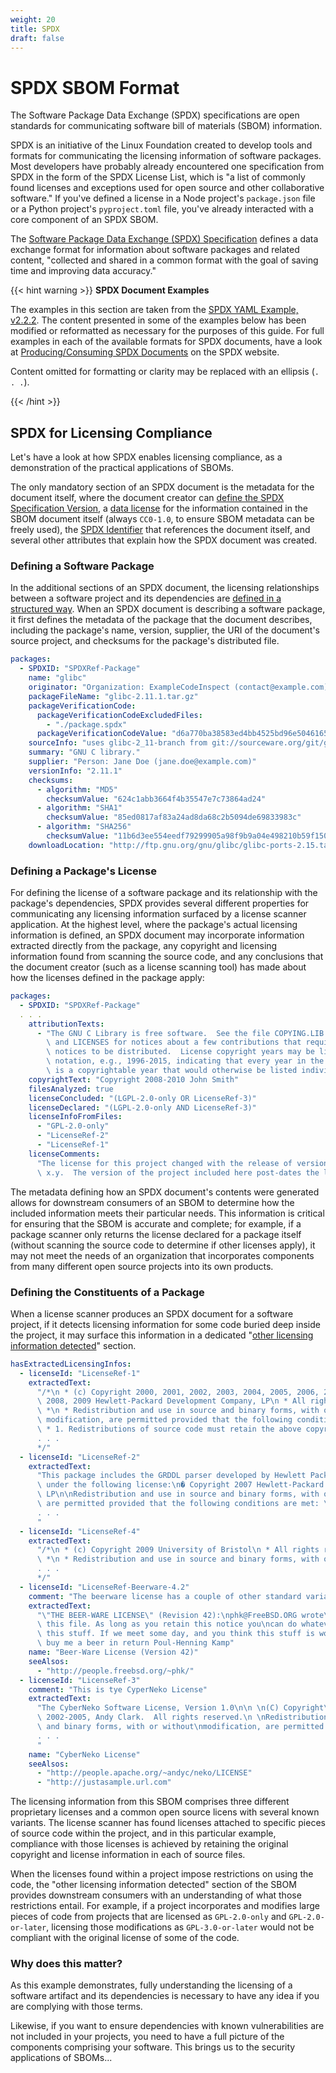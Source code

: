 ```yaml
---
weight: 20
title: SPDX
draft: false
---
```


# SPDX SBOM Format

The Software Package Data Exchange (SPDX) specifications are open standards for communicating software bill of materials (SBOM) information.

SPDX is an initiative of the Linux Foundation created to develop tools and formats for communicating the licensing information of software packages. Most developers have probably already encountered one specification from SPDX in the form of the SPDX License List, which is "a list of commonly found licenses and exceptions used for open source and other collaborative software." If you've defined a license in a Node project's `package.json` file or a Python project's `pyproject.toml` file, you've already interacted with a core component of an SPDX SBOM.

The [Software Package Data Exchange (SPDX) Specification](https://spdx.github.io/spdx-spec/v2.3/introduction/) defines a data exchange format for information about software packages and related content, "collected and shared in a common format with the goal of saving time and improving data accuracy."

{{< hint warning >}}
**SPDX Document Examples**

The examples in this section are taken from the [SPDX YAML Example, v2.2.2](https://github.com/spdx/spdx-spec/blob/development/v2.2.2/examples/SPDXYAMLExample-2.2.spdx.yaml). The content presented in some of the examples below has been modified or reformatted as necessary for the purposes of this guide. For full examples in each of the available formats for SPDX documents, have a look at [Producing/Consuming SPDX Documents](https://spdx.dev/resources/use/#documents) on the SPDX website.

Content omitted for formatting or clarity may be replaced with an ellipsis (`. . .`).

{{< /hint >}}

## SPDX for Licensing Compliance

Let's have a look at how SPDX enables licensing compliance, as a demonstration of the practical applications of SBOMs.

The only mandatory section of an SPDX document is the metadata for the document itself, where the document creator can [define the SPDX Specification Version](https://spdx.github.io/spdx-spec/v2.3/document-creation-information/#61-spdx-version-field), a [data license](https://spdx.github.io/spdx-spec/v2.3/document-creation-information/#62-data-license-field) for the information contained in the SBOM document itself (always `CC0-1.0`, to ensure SBOM metadata can be freely used), the [SPDX Identifier](https://spdx.github.io/spdx-spec/v2.3/document-creation-information/#63-spdx-identifier-field) that references the document itself, and several other attributes that explain how the SPDX document was created.

### Defining a Software Package

In the additional sections of an SPDX document, the licensing relationships between a software project and its dependencies are [defined in a structured way](https://spdx.github.io/spdx-spec/v2.3/package-information/). When an SPDX document is describing a software package, it first defines the metadata of the package that the document describes, including the package's name, version, supplier, the URI of the document's source project, and checksums for the package's distributed file.

```yaml
packages:
  - SPDXID: "SPDXRef-Package"
    name: "glibc"
    originator: "Organization: ExampleCodeInspect (contact@example.com)"
    packageFileName: "glibc-2.11.1.tar.gz"
    packageVerificationCode:
      packageVerificationCodeExcludedFiles:
        - "./package.spdx"
      packageVerificationCodeValue: "d6a770ba38583ed4bb4525bd96e50461655d2758"
    sourceInfo: "uses glibc-2_11-branch from git://sourceware.org/git/glibc.git."
    summary: "GNU C library."
    supplier: "Person: Jane Doe (jane.doe@example.com)"
    versionInfo: "2.11.1"
    checksums:
      - algorithm: "MD5"
        checksumValue: "624c1abb3664f4b35547e7c73864ad24"
      - algorithm: "SHA1"
        checksumValue: "85ed0817af83a24ad8da68c2b5094de69833983c"
      - algorithm: "SHA256"
        checksumValue: "11b6d3ee554eedf79299905a98f9b9a04e498210b59f15094c916c91d150efcd"
    downloadLocation: "http://ftp.gnu.org/gnu/glibc/glibc-ports-2.15.tar.gz"
```

### Defining a Package's License

For defining the license of a software package and its relationship with the package's dependencies, SPDX provides several different properties for communicating any licensing information surfaced by a license scanner application. At the highest level, where the package's actual licensing information is defined, an SPDX document may incorporate information extracted directly from the package, any copyright and licensing information found from scanning the source code, and any conclusions that the document creator (such as a license scanning tool) has made about how the licenses defined in the package apply:

```yaml
packages:
  - SPDXID: "SPDXRef-Package"
  . . .
    attributionTexts:
      - "The GNU C Library is free software.  See the file COPYING.LIB for copying conditions,\
        \ and LICENSES for notices about a few contributions that require these additional\
        \ notices to be distributed.  License copyright years may be listed using range\
        \ notation, e.g., 1996-2015, indicating that every year in the range, inclusive,\
        \ is a copyrightable year that would otherwise be listed individually."
    copyrightText: "Copyright 2008-2010 John Smith"
    filesAnalyzed: true
    licenseConcluded: "(LGPL-2.0-only OR LicenseRef-3)"
    licenseDeclared: "(LGPL-2.0-only AND LicenseRef-3)"
    licenseInfoFromFiles:
      - "GPL-2.0-only"
      - "LicenseRef-2"
      - "LicenseRef-1"
    licenseComments:
      "The license for this project changed with the release of version\
      \ x.y.  The version of the project included here post-dates the license change."
```

The metadata defining how an SPDX document's contents were generated allows for downstream consumers of an SBOM to determine how the included information meets their particular needs. This information is critical for ensuring that the SBOM is accurate and complete; for example, if a package scanner only returns the license declared for a package itself (without scanning the source code to determine if other licenses apply), it may not meet the needs of an organization that incorporates components from many different open source projects into its own products.

### Defining the Constituents of a Package

When a license scanner produces an SPDX document for a software project, if it detects licensing information for some code buried deep inside the project, it may surface this information in a dedicated "[other licensing information detected](https://spdx.github.io/spdx-spec/v2.3/other-licensing-information-detected/)" section.

```yaml
hasExtractedLicensingInfos:
  - licenseId: "LicenseRef-1"
    extractedText:
      "/*\n * (c) Copyright 2000, 2001, 2002, 2003, 2004, 2005, 2006, 2007,\
      \ 2008, 2009 Hewlett-Packard Development Company, LP\n * All rights reserved.\n\
      \ *\n * Redistribution and use in source and binary forms, with or without\n *\
      \ modification, are permitted provided that the following conditions\n * are met:\n\
      \ * 1. Redistributions of source code must retain the above copyright\n *    notice,\
      . . .
      */"
  - licenseId: "LicenseRef-2"
    extractedText:
      "This package includes the GRDDL parser developed by Hewlett Packard\
      \ under the following license:\n� Copyright 2007 Hewlett-Packard Development Company,\
      \ LP\n\nRedistribution and use in source and binary forms, with or without modification,\
      \ are permitted provided that the following conditions are met: \n\nRedistributions\
      . . .
      "
  - licenseId: "LicenseRef-4"
    extractedText:
      "/*\n * (c) Copyright 2009 University of Bristol\n * All rights reserved.\n\
      \ *\n * Redistribution and use in source and binary forms, with or without\n *\
      . . .
      */"
  - licenseId: "LicenseRef-Beerware-4.2"
    comment: "The beerware license has a couple of other standard variants."
    extractedText:
      "\"THE BEER-WARE LICENSE\" (Revision 42):\nphk@FreeBSD.ORG wrote\
      \ this file. As long as you retain this notice you\ncan do whatever you want with\
      \ this stuff. If we meet some day, and you think this stuff is worth it, you can\
      \ buy me a beer in return Poul-Henning Kamp"
    name: "Beer-Ware License (Version 42)"
    seeAlsos:
      - "http://people.freebsd.org/~phk/"
  - licenseId: "LicenseRef-3"
    comment: "This is tye CyperNeko License"
    extractedText:
      "The CyberNeko Software License, Version 1.0\n\n \n(C) Copyright\
      \ 2002-2005, Andy Clark.  All rights reserved.\n \nRedistribution and use in source\
      \ and binary forms, with or without\nmodification, are permitted provided that\
      . . .
      "
    name: "CyberNeko License"
    seeAlsos:
      - "http://people.apache.org/~andyc/neko/LICENSE"
      - "http://justasample.url.com"
```

The licensing information from this SBOM comprises three different proprietary licenses and a common open source licens with several known variants. The license scanner has found licenses attached to specific pieces of source code within the project, and in this particular example, compliance with those licenses is achieved by retaining the original copyright and license information in each of source files.

When the licenses found within a project impose restrictions on using the code, the "other licensing information detected" section of the SBOM provides downstream consumers with an understanding of what those restrictions entail. For example, if a project incorporates and modifies large pieces of code from projects that are licensed as `GPL-2.0-only` and `GPL-2.0-or-later`, licensing those modifications as `GPL-3.0-or-later` would not be compliant with the original license of some of the code.

### Why does this matter?

As this example demonstrates, fully understanding the licensing of a software artifact and its dependencies is necessary to have any idea if you are complying with those terms.

Likewise, if you want to ensure dependencies with known vulnerabilities are not included in your projects, you need to have a full picture of the components comprising your software. This brings us to the security applications of SBOMs...
